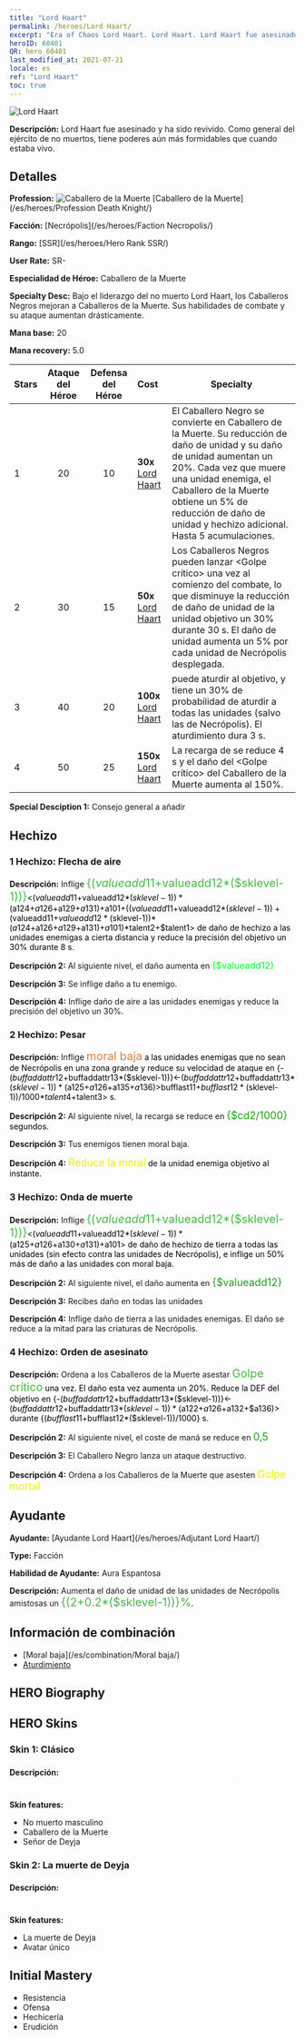 ```yaml
---
title: "Lord Haart"
permalink: /heroes/Lord Haart/
excerpt: "Era of Chaos Lord Haart. Lord Haart. Lord Haart fue asesinado y ha sido revivido. Como general del ejército de no muertos, tiene poderes aún más formidables que cuando estaba vivo."
heroID: 60401
QR: hero_60401
last_modified_at: 2021-07-21
locale: es
ref: "Lord Haart"
toc: true
---
```

  ![Lord Haart](/images/h/h_LordHaart.jpg)

 **Descripción:** Lord Haart fue asesinado y ha sido revivido. Como general del ejército de no muertos, tiene poderes aún más formidables que cuando estaba vivo.
## Detalles
 **Profession:** ![Caballero de la Muerte](/images/h/h_prof_5.png)  [Caballero de la Muerte](/es/heroes/Profession Death Knight/)

 **Facción:** [Necrópolis](/es/heroes/Faction Necropolis/)

 **Rango:** [SSR](/es/heroes/Hero Rank SSR/)

 **User Rate:** SR-

 **Especialidad de Héroe:** Caballero de la Muerte

 **Specialty Desc:** Bajo el liderazgo del no muerto Lord Haart, los Caballeros Negros mejoran a Caballeros de la Muerte. Sus habilidades de combate y su ataque aumentan drásticamente.

 **Mana base:** 20

 **Mana recovery:** 5.0


  | Stars | Ataque del Héroe | Defensa del Héroe | Cost |     Specialty     |
  |---------|:---------------:|:---------------:|:--|--------------------|
  |    1    | 20 | 10 | **30x** [Lord Haart](/ItemsES/her_370/) | El Caballero Negro se convierte en Caballero de la Muerte. Su reducción de daño de unidad y su daño de unidad aumentan un 20%. Cada vez que muere una unidad enemiga, el Caballero de la Muerte obtiene un 5% de reducción de daño de unidad y hechizo adicional. Hasta 5 acumulaciones. |
  |    2    | 30 | 15 | **50x** [Lord Haart](/ItemsES/her_370/) | Los Caballeros Negros pueden lanzar <Golpe crítico> una vez al comienzo del combate, lo que disminuye la reducción de daño de unidad de la unidad objetivo un 30% durante 30 s. El daño de unidad aumenta un 5% por cada unidad de Necrópolis desplegada. |
  |    3    | 40 | 20 | **100x** [Lord Haart](/ItemsES/her_370/) | <Pesar> puede aturdir al objetivo, y <Onda de muerte> tiene un 30% de probabilidad de aturdir a todas las unidades (salvo las de Necrópolis). El aturdimiento dura 3 s. |
  |    4    | 50 | 25 | **150x** [Lord Haart](/ItemsES/her_370/) | La recarga de <Orden de asesinato> se reduce 4 s y el daño del <Golpe crítico> del Caballero de la Muerte aumenta al 150%. |

 **Special Desciption 1:** Consejo general a añadir

## Hechizo
### 1 Hechizo: Flecha de aire
 **Descripción:** Inflige <span style="color: #48b946;font-size:20px">{($valueadd11+$valueadd12*($sklevel-1))}</span><span style="color: black"><($valueadd11+$valueadd12*($sklevel-1))*($a124+$a126+$a129+$a131)+$a101+(($valueadd11+$valueadd12*($sklevel-1))+($valueadd11+$valueadd12*($sklevel-1))*($a124+$a126+$a129+$a131)+$a101)*$talent2+$talent1> de daño de hechizo a las unidades enemigas a cierta distancia y reduce la precisión del objetivo un 30% durante 8 s.

 **Descripción 2:** Al siguiente nivel, el daño aumenta en <span style="color: #00ff22;font-size:16px">{$valueadd12}</span><span style="color: black">

 **Descripción 3:** Se inflige daño a tu enemigo.

 **Descripción 4:** Inflige daño de aire a las unidades enemigas y reduce la precisión del objetivo un 30%.

### 2 Hechizo: Pesar
 **Descripción:** Inflige <span style="color: #e07c44;font-size:20px">moral baja</span><span style="color: black"> a las unidades enemigas que no sean de Necrópolis en una zona grande y reduce su velocidad de ataque en {-($buffaddattr12+$buffaddattr13*($sklevel-1))}<-($buffaddattr12+$buffaddattr13*($sklevel-1))*($a125+$a126+$a135+$a136)>%, durante <span style="color: #48b946;font-size:20px">{($bufflast11+$bufflast12*($sklevel-1))/1000}</span><span style="color: black"><($bufflast11+$bufflast12*($sklevel-1))/1000*$talent4+$talent3> s.

 **Descripción 2:** Al siguiente nivel, la recarga se reduce en <span style="color: #1ca216;font-size:18px">{$cd2/1000}</span><span style="color: black"> segundos.

 **Descripción 3:** Tus enemigos tienen moral baja.

 **Descripción 4:** <span style="color: #f0f000;font-size:18px">Reduce la moral</span><span style="color: black"> de la unidad enemiga objetivo al instante.

### 3 Hechizo: Onda de muerte
 **Descripción:** Inflige <span style="color: #48b946;font-size:20px">{($valueadd11+$valueadd12*($sklevel-1))}</span><span style="color: black"><($valueadd11+$valueadd12*($sklevel-1))*($a125+$a126+$a130+$a131)+$a101> de daño de hechizo de tierra a todas las unidades (sin efecto contra las unidades de Necrópolis), e inflige un 50% más de daño a las unidades con moral baja.

 **Descripción 2:** Al siguiente nivel, el daño aumenta en <span style="color: #1ca216;font-size:18px">{$valueadd12}</span><span style="color: black">

 **Descripción 3:** Recibes daño en todas las unidades

 **Descripción 4:** Inflige daño de tierra a las unidades enemigas. El daño se reduce a la mitad para las criaturas de Necrópolis.

### 4 Hechizo: Orden de asesinato
 **Descripción:** Ordena a los Caballeros de la Muerte asestar <span style="color: #48b946;font-size:20px">Golpe crítico</span><span style="color: black"> una vez. El daño esta vez aumenta un 20%. Reduce la DEF del objetivo en {-($buffaddattr12+$buffaddattr13*($sklevel-1))}<-($buffaddattr12+$buffaddattr13*($sklevel-1))*($a122+$a126+$a132+$a136)> durante {($bufflast11+$bufflast12*($sklevel-1))/1000} s.

 **Descripción 2:** Al siguiente nivel, el coste de maná se reduce en <span style="color: #1ca216;font-size:18px">0,5</span><span style="color: black">

 **Descripción 3:** El Caballero Negro lanza un ataque destructivo.

 **Descripción 4:** Ordena a los Caballeros de la Muerte que asesten <span style="color: #f0f000;font-size:18px">Golpe mortal</span><span style="color: black">


## Ayudante

 **Ayudante:**  [Ayudante Lord Haart](/es/heroes/Adjutant Lord Haart/) 

 **Type:**  Facción 

 **Habilidad de Ayudante:**  Aura Espantosa 

 **Descripción:** Aumenta el daño de unidad de las unidades de Necrópolis amistosas un <span style="color: #48b946;font-size:20px">{(2+0.2*($sklevel-1))}%</span><span style="color: black">.

## Información de combinación

* [Moral baja](/es/combination/Moral baja/) 
* [Aturdimiento](/es/combination/Aturdimiento/) 

## HERO Biography

## HERO Skins
### Skin 1: **Clásico**

 **Descripción:** <span style="color: #ffffff;font-size:20px">¡Toda la vida es una maldición! La muerte es una bendición que no puedes comprender. </span>

 **Skin features:** 

   - No muerto masculino
   - Caballero de la Muerte
   - Señor de Deyja

### Skin 2: **La muerte de Deyja**

 **Descripción:** <span style="color: #ffffff;font-size:20px">¡Los seguidores de la verdad nunca temen abrazar la muerte!</span>

 **Skin features:** 

   - La muerte de Deyja
   - Avatar único


## Initial Mastery
   - Resistencia
   - Ofensa
   - Hechicería
   - Erudición
